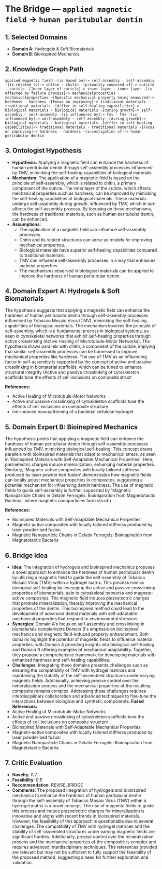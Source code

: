 # The Bridge — `applied magnetic field` → `human peritubular dentin`

## 1. Selected Domains
- **Domain A**: Hydrogels & Soft Biomaterials
- **Domain B**: Bioinspired Mechanics

## 2. Knowledge Graph Path
```
applied magnetic field -[is based on]-> self-assembly · self-assembly -[is related to]-> chitin · chitin -[primarily composed of]-> cuticle · cuticle -[Inner layer of cuticle]-> inner layer · inner layer -[is affected by failure process]-> mechanicalproperties · mechanicalproperties -[Specific mechanical property being measured]-> hardness · hardness -[Focus on improving]-> traditional materials · traditional materials -[differ in self-healing capabilities]-> biological materials · biological materials -[during growth]-> self-assembly · self-assembly -[is influenced by]-> tmv · tmv -[is influenced by]-> self-assembly · self-assembly -[during growth]-> biological materials · biological materials -[differ in self-healing capabilities]-> traditional materials · traditional materials -[Focus on improving]-> hardness · hardness -[investigation of]-> human peritubular dentin
```

## 3. Ontologist Hypothesis
- **Hypothesis**: Applying a magnetic field can enhance the hardness of human peritubular dentin through self-assembly processes influenced by TMV, mimicking the self-healing capabilities of biological materials.
- **Mechanism**: The application of a magnetic field is based on the principle of self-assembly, which is related to chitin, a primary component of the cuticle. The inner layer of the cuticle, which affects mechanical properties such as hardness, can be improved by mimicking the self-healing capabilities of biological materials. These materials undergo self-assembly during growth, influenced by TMV, which in turn affects the self-assembly process. By focusing on these mechanisms, the hardness of traditional materials, such as human peritubular dentin, can be enhanced.
- **Assumptions**:
  - The application of a magnetic field can influence self-assembly processes.
  - Chitin and its related structures can serve as models for improving mechanical properties.
  - Biological materials have superior self-healing capabilities compared to traditional materials.
  - TMV can influence self-assembly processes in a way that enhances material properties.
  - The mechanisms observed in biological materials can be applied to improve the hardness of human peritubular dentin.

## 4. Domain Expert A: Hydrogels & Soft Biomaterials
The hypothesis suggests that applying a magnetic field can enhance the hardness of human peritubular dentin through self-assembly processes influenced by Tobacco Mosaic Virus (TMV), mimicking the self-healing capabilities of biological materials. The mechanism involves the principle of self-assembly, which is a fundamental process in biological systems, as seen in cytoskeletal networks that exhibit self-healing properties through active crosslinking (Active Healing of Microtubule-Motor Networks). The hypothesis draws parallels with chitin, a component of the cuticle, implying that similar self-assembly processes can be harnessed to improve mechanical properties like hardness. The use of TMV as an influencing factor in self-assembly is supported by the concept of active and passive crosslinking in biomaterial scaffolds, which can be tuned to enhance structural integrity (Active and passive crosslinking of cytoskeleton scaffolds tune the effects of cell inclusions on composite struct

**References:**
- Active Healing of Microtubule-Motor Networks
- Active and passive crosslinking of cytoskeleton scaffolds tune the effects of cell inclusions on composite structure
- Ion-induced nanopatterning of a bacterial cellulose hydrogel


## 5. Domain Expert B: Bioinspired Mechanics
The hypothesis posits that applying a magnetic field can enhance the hardness of human peritubular dentin through self-assembly processes influenced by TMV, mimicking biological self-healing. This concept draws parallels with bioinspired materials that adapt to mechanical stress, as seen in 'Bioinspired Materials with Self-Adaptable Mechanical Properties.' Here, piezoelectric charges induce mineralization, enhancing material properties. Similarly, 'Magneto-active composites with locally tailored stiffness produced by laser powder bed fusion' demonstrates how magnetic fields can locally adjust mechanical properties in composites, suggesting a potential mechanism for influencing dentin hardness. The use of magnetic fields to guide self-assembly is further supported by 'Magnetic Nanoparticle Chains in Gelatin Ferrogels: Bioinspiration from Magnetotactic Bacteria,' where magnetic nanoparticles form structu

**References:**
- Bioinspired Materials with Self-Adaptable Mechanical Properties
- Magneto-active composites with locally tailored stiffness produced by laser powder bed fusion
- Magnetic Nanoparticle Chains in Gelatin Ferrogels: Bioinspiration from Magnetotactic Bacteria


## 6. Bridge Idea
- **Idea**: The integration of hydrogels and bioinspired mechanics proposes a novel approach to enhance the hardness of human peritubular dentin by utilizing a magnetic field to guide the self-assembly of Tobacco Mosaic Virus (TMV) within a hydrogel matrix. This process mimics biological self-healing by leveraging the active and passive crosslinking properties of biomaterials, akin to cytoskeletal networks and magneto-active composites. The magnetic field induces piezoelectric charges that promote mineralization, thereby improving the mechanical properties of the dentin. This bioinspired method could lead to the development of advanced dental materials with self-adaptable mechanical properties that respond to environmental stressors.
- **Synergies**: Domain A's focus on self-assembly and crosslinking in biomaterials complements Domain B's emphasis on bioinspired mechanics and magnetic field-induced property enhancement. Both domains highlight the potential of magnetic fields to influence material properties, with Domain A providing insights into biological self-healing and Domain B offering examples of mechanical adaptability. Together, they propose a comprehensive framework for developing materials with enhanced hardness and self-healing capabilities.
- **Challenges**: Integrating these domains presents challenges such as ensuring the compatibility of TMV with hydrogel matrices and maintaining the stability of the self-assembled structures under varying magnetic fields. Additionally, achieving precise control over the mineralization process and the mechanical properties of the resulting composite remains complex. Addressing these challenges requires interdisciplinary collaboration and advanced techniques to fine-tune the interactions between biological and synthetic components.
**Fused References:**
- Active Healing of Microtubule-Motor Networks
- Active and passive crosslinking of cytoskeleton scaffolds tune the effects of cell inclusions on composite structure
- Bioinspired Materials with Self-Adaptable Mechanical Properties
- Magneto-active composites with locally tailored stiffness produced by laser powder bed fusion
- Magnetic Nanoparticle Chains in Gelatin Ferrogels: Bioinspiration from Magnetotactic Bacteria


## 7. Critic Evaluation
- **Novelty**: 0.7
- **Feasibility**: 0.5
- **Recommendation**: REVISE_BRIDGE
- **Comments**: The proposed integration of hydrogels and bioinspired mechanics to enhance the hardness of human peritubular dentin through the self-assembly of Tobacco Mosaic Virus (TMV) within a hydrogel matrix is a novel concept. The use of magnetic fields to guide this process and induce piezoelectric charges for mineralization is innovative and aligns with recent trends in bioinspired materials. However, the feasibility of this approach is questionable due to several challenges. The compatibility of TMV with hydrogel matrices and the stability of self-assembled structures under varying magnetic fields are significant hurdles. Additionally, precise control over the mineralization process and the mechanical properties of the composite is complex and requires advanced interdisciplinary techniques. The references provided are relevant but may not be sufficient to fully support the feasibility of the proposed method, suggesting a need for further exploration and validation.
